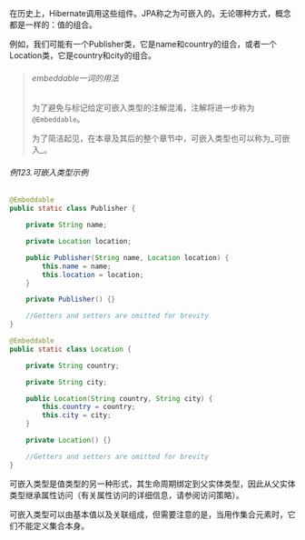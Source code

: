 在历史上，Hibernate调用这些组件。JPA称之为可嵌入的。无论哪种方式，概念都是一样的：值的组合。

例如，我们可能有一个Publisher类，它是name和country的组合，或者一个Location类，它是country和city的组合。

> ###### embeddable一词的用法
>
> 为了避免与标记给定可嵌入类型的注解混淆，注解将进一步称为`@Embeddable`。
>
> 为了简洁起见，在本章及其后的整个章节中，可嵌入类型也可以称为_可嵌入_。

###### 例123.可嵌入类型示例

```java
@Embeddable
public static class Publisher {

    private String name;

    private Location location;

    public Publisher(String name, Location location) {
        this.name = name;
        this.location = location;
    }

    private Publisher() {}

    //Getters and setters are omitted for brevity
}

@Embeddable
public static class Location {

    private String country;

    private String city;

    public Location(String country, String city) {
        this.country = country;
        this.city = city;
    }

    private Location() {}

    //Getters and setters are omitted for brevity
}
```

可嵌入类型是值类型的另一种形式，其生命周期绑定到父实体类型，因此从父实体类型继承属性访问（有关属性访问的详细信息，请参阅访问策略）。

可嵌入类型可以由基本值以及关联组成，但需要注意的是，当用作集合元素时，它们不能定义集合本身。

